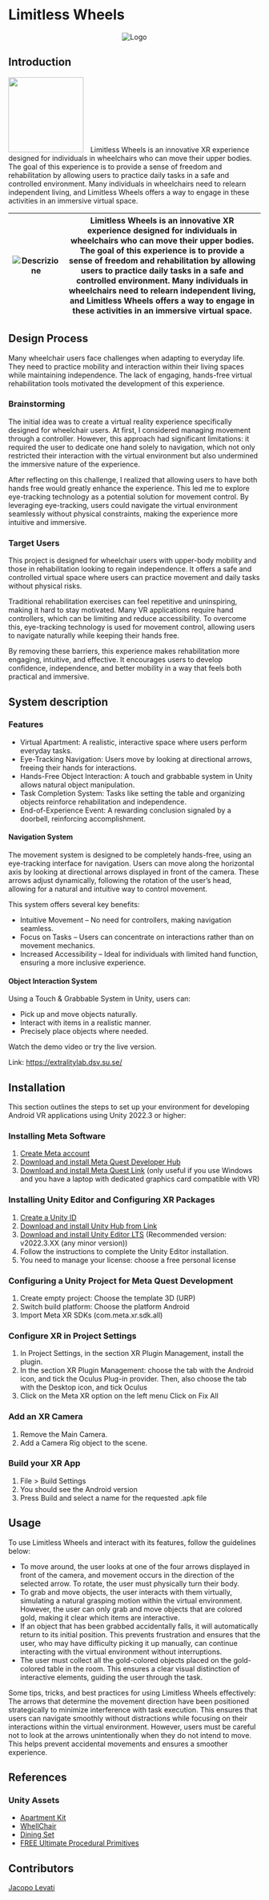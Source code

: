 # Limitless Wheels

<p align="center">
  <img src="./docs/Logo.jpg" alt="Logo">
</p>

## Introduction
<p align="left">
    <img src="docs/Poster.jpg" width="150">
    <span style="margin-left: 10px;">Limitless Wheels is an innovative XR experience designed for individuals in wheelchairs who can move their upper bodies. The goal of this experience is to provide a sense of freedom and rehabilitation by allowing users to practice daily tasks in a safe and controlled environment. Many individuals in wheelchairs need to relearn independent living, and Limitless Wheels offers a way to engage in these activities in an immersive virtual space.</span>
</p>

| ![Descrizione](docs/Poster.jpg) | Limitless Wheels is an innovative XR experience designed for individuals in wheelchairs who can move their upper bodies. The goal of this experience is to provide a sense of freedom and rehabilitation by allowing users to practice daily tasks in a safe and controlled environment. Many individuals in wheelchairs need to relearn independent living, and Limitless Wheels offers a way to engage in these activities in an immersive virtual space.|
|--------------------------------------|--------------------------------|

## Design Process

Many wheelchair users face challenges when adapting to everyday life. They need to practice mobility and interaction within their living spaces while maintaining independence. The lack of engaging, hands-free virtual rehabilitation tools motivated the development of this experience.

### Brainstorming

The initial idea was to create a virtual reality experience specifically designed for wheelchair users. At first, I considered managing movement through a controller. However, this approach had significant limitations: it required the user to dedicate one hand solely to navigation, which not only restricted their interaction with the virtual environment but also undermined the immersive nature of the experience.

After reflecting on this challenge, I realized that allowing users to have both hands free would greatly enhance the experience. This led me to explore eye-tracking technology as a potential solution for movement control. By leveraging eye-tracking, users could navigate the virtual environment seamlessly without physical constraints, making the experience more intuitive and immersive.

### Target Users
This project is designed for wheelchair users with upper-body mobility and those in rehabilitation looking to regain independence. It offers a safe and controlled virtual space where users can practice movement and daily tasks without physical risks.

Traditional rehabilitation exercises can feel repetitive and uninspiring, making it hard to stay motivated. Many VR applications require hand controllers, which can be limiting and reduce accessibility. To overcome this, eye-tracking technology is used for movement control, allowing users to navigate naturally while keeping their hands free.

By removing these barriers, this experience makes rehabilitation more engaging, intuitive, and effective. It encourages users to develop confidence, independence, and better mobility in a way that feels both practical and immersive.

## System description

### Features

- Virtual Apartment: A realistic, interactive space where users perform everyday tasks.
- Eye-Tracking Navigation: Users move by looking at directional arrows, freeing their hands for interactions.
- Hands-Free Object Interaction: A touch and grabbable system in Unity allows natural object manipulation.
- Task Completion System: Tasks like setting the table and organizing objects reinforce rehabilitation and independence.
- End-of-Experience Event: A rewarding conclusion signaled by a doorbell, reinforcing accomplishment.

#### Navigation System

The movement system is designed to be completely hands-free, using an eye-tracking interface for navigation. Users can move along the horizontal axis by looking at directional arrows displayed in front of the camera. These arrows adjust dynamically, following the rotation of the user’s head, allowing for a natural and intuitive way to control movement.

This system offers several key benefits:
- Intuitive Movement – No need for controllers, making navigation seamless.
- Focus on Tasks – Users can concentrate on interactions rather than on movement mechanics.
- Increased Accessibility – Ideal for individuals with limited hand function, ensuring a more inclusive experience.

#### Object Interaction System

Using a Touch & Grabbable System in Unity, users can:
- Pick up and move objects naturally.
- Interact with items in a realistic manner.
- Precisely place objects where needed.

Watch the demo video or try the live version.

Link: <https://extralitylab.dsv.su.se/>

## Installation

This section outlines the steps to set up your environment for developing Android VR applications using Unity 2022.3 or higher:

### Installing Meta Software

1. [Create Meta account](https://developers.meta.com/horizon/)
2. [Download and install Meta Quest Developer Hub](https://developers.meta.com/horizon/documentation/unity/ts-odh/)
3. [Download and install Meta Quest Link](https://www.meta.com/engb/help/quest/1517439565442928/) (only useful if you use Windows and you have a laptop with dedicated graphics card compatible with VR)

   
### Installing Unity Editor and Configuring XR Packages

1. [Create a Unity ID](https://unity.com/)
2. [Download and install Unity Hub from Link](https://unity.com/download)
3. [Download and install Unity Editor LTS](https://unity.com/releases/editor/archive) (Recommended version: v2022.3.XX (any minor version))
4. Follow the instructions to complete the Unity Editor installation.
5. You need to manage your license: choose a free personal license

### Configuring a Unity Project for Meta Quest Development

1. Create empty project: Choose the template 3D (URP)
2. Switch build platform: Choose the platform Android
3. Import Meta XR SDKs (com.meta.xr.sdk.all)

### Configure XR in Project Settings

1. In Project Settings, in the section XR Plugin Management, install the plugin.
2. In the section XR Plugin Management: choose the tab with the Android icon, and tick the Oculus Plug-in provider. Then, also choose the tab with the Desktop icon, and tick Oculus
3. Click on the Meta XR option on the left menu Click on Fix All

### Add an XR Camera

1. Remove the Main Camera.
2. Add a Camera Rig object to the scene.

### Build your XR App

1. File > Build Settings
2. You should see the Android version
3. Press Build and select a name for the requested .apk file

## Usage

To use Limitless Wheels and interact with its features, follow the guidelines below:

- To move around, the user looks at one of the four arrows displayed in front of the camera, and movement occurs in the direction of the selected arrow. To rotate, the user must physically turn their body.
- To grab and move objects, the user interacts with them virtually, simulating a natural grasping motion within the virtual environment. However, the user can only grab and move objects that are colored gold, making it clear which items are interactive.
- If an object that has been grabbed accidentally falls, it will automatically return to its initial position. This prevents frustration and ensures that the user, who may have difficulty picking it up manually, can continue interacting with the virtual environment without interruptions.
- The user must collect all the gold-colored objects placed on the gold-colored table in the room. This ensures a clear visual distinction of interactive elements, guiding the user through the task.

Some tips, tricks, and best practices for using Limitless Wheels effectively:
The arrows that determine the movement direction have been positioned strategically to minimize interference with task execution. This ensures that users can navigate smoothly without distractions while focusing on their interactions within the virtual environment. However, users must be careful not to look at the arrows unintentionally when they do not intend to move. This helps prevent accidental movements and ensures a smoother experience.

## References
### Unity Assets
- [Apartment Kit](https://assetstore.unity.com/packages/3d/environments/apartment-kit-124055)
- [WhellChair](https://assetstore.unity.com/packages/3d/props/whellchair-260547)
- [Dining Set](https://assetstore.unity.com/packages/3d/props/interior/dining-set-37029)
- [FREE Ultimate Procedural Primitives](https://assetstore.unity.com/packages/tools/level-design/free-ultimate-procedural-primitives-227955)

## Contributors
[Jacopo Levati](https://www.linkedin.com/in/jacopo-levati-335a1224b?lipi=urn%3Ali%3Apage%3Ad_flagship3_profile_view_base_contact_details%3B8%2BRihYZHQqGImBcDq6%2FxRQ%3D%3D)
